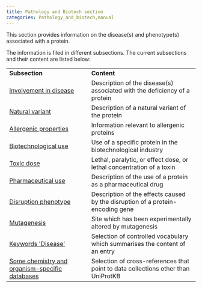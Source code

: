 ```yaml
---
title: Pathology and Biotech section
categories: Pathology_and_biotech,manual
---
```


This section provides information on the disease(s) and phenotype(s) associated with a protein.

The information is filed in different subsections. The current subsections and their content are listed below:

|     |     |
| --- | --- |
| **Subsection** | **Content** |
| [Involvement in disease](http://www.uniprot.org/manual/involvement_in_disease) | Description of the disease(s) associated with the deficiency of a protein |
| [Natural variant](http://www.uniprot.org/manual/variant) | Description of a natural variant of the protein |
| [Allergenic properties](http://www.uniprot.org/manual/allergenic_properties) | Information relevant to allergenic proteins |
| [Biotechnological use](http://www.uniprot.org/manual/biotechnological_use) | Use of a specific protein in the biotechnological industry |
| [Toxic dose](http://www.uniprot.org/manual/toxic_dose) | Lethal, paralytic, or effect dose, or lethal concentration of a toxin |
| [Pharmaceutical use](http://www.uniprot.org/manual/pharmaceutical_use) | Description of the use of a protein as a pharmaceutical drug |
| [Disruption phenotype](http://www.uniprot.org/manual/disruption_phenotype) | Description of the effects caused by the disruption of a protein-encoding gene |
| [Mutagenesis](http://www.uniprot.org/manual/mutagen) | Site which has been experimentally altered by mutagenesis |
| [Keywords 'Disease'](http://www.uniprot.org/keywords/KW-9995) | Selection of controlled vocabulary which summarises the content of an entry |
| [Some chemistry and organism-specific databases](http://www.uniprot.org/manual/cross_references_section) | Selection of cross-references that point to data collections other than UniProtKB |